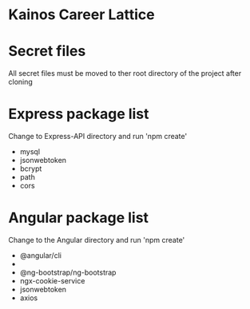 # Kainos Career Lattice

# Secret files
All secret files must be moved to ther root directory of the project after cloning

# Express package list
Change to Express-API directory and run 'npm create'
<ul>
  <li>mysql</li>
  <li>jsonwebtoken</li>
  <li>bcrypt</li>
  <li>path</li>
  <li>cors</li>
</ul>

# Angular package list
Change to the Angular directory and run 'npm create'
<ul>
  <li>@angular/cli<li>
  <li>@ng-bootstrap/ng-bootstrap</li>
  <li>ngx-cookie-service</li>
  <li>jsonwebtoken</li>
  <li>axios</li>
</ul>
